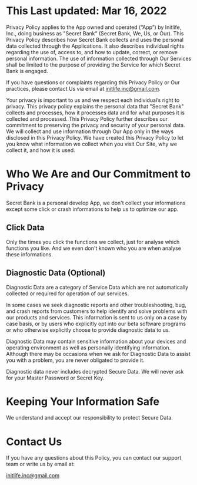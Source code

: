 # This Last updated: Mar 16, 2022
Privacy Policy applies to the App owned and operated (“App”) by Initlife, Inc., doing business as "Secret Bank" (Secret Bank, We, Us, or Our). This Privacy Policy describes how Secret Bank collects and uses the personal data collected through the Applications. It also describes individual rights regarding the use of, access to, and how to update, correct, or remove personal information. The use of information collected through Our Services shall be limited to the purpose of providing the Service for which Secret Bank is engaged.

If you have questions or complaints regarding this Privacy Policy or Our practices, please contact Us via email at initlife.inc@gmail.com.

Your privacy is important to us and we respect each individual’s right to privacy. This privacy policy explains the personal data that "Secret Bank" collects and processes, how it processes data and for what purposes it is collected and processed. This Privacy Policy further describes our commitment to preserving the privacy and security of your personal data. We will collect and use information through Our App only in the ways disclosed in this Privacy Policy. We have created this Privacy Policy to let you know what information we collect when you visit Our Site, why we collect it, and how it is used. 

# Who We Are and Our Commitment to Privacy
Secret Bank is a personal develop App, we don't collect your informations except some click or crash informations to help us to optimize our app.

## Click Data
Only the times you click the functions we collect, just for analyse which functions you like. And we even don't known who you are when analyse these informations.

## Diagnostic Data (Optional)
Diagnostic Data are a category of Service Data which are not automatically collected or required for operation of our services.

In some cases we seek diagnostic reports and other troubleshooting, bug, and crash reports from customers to help identify and solve problems with our products and services. This information is sent to us only on a case by case basis, or by users who explicitly opt into our beta software programs or who otherwise explicitly choose to provide diagnostic data to us.

Diagnostic Data may contain sensitive information about your devices and operating environment as well as personally identifying information. Although there may be occasions when we ask for Diagnostic Data to assist you with a problem, you are never obligated to provide it.

Diagnostic data never includes decrypted Secure Data. We will never ask for your Master Password or Secret Key.

# Keeping Your Information Safe
We understand and accept our responsibility to protect Secure Data. 

# Contact Us
If you have any questions about this Policy, you can contact our support team or write us by email at:

initlife.inc@gmail.com
